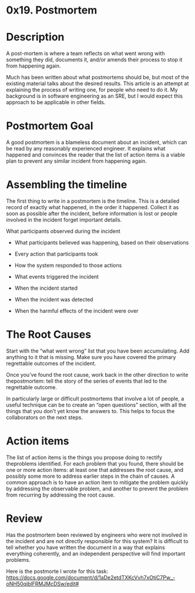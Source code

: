 0x19. Postmortem
=

Description
=

A post-mortem is where a team reflects on what went wrong with something they did, documents it, and/or amends their process to stop it from happening again.

Much has been written about what postmortems should be, but most of the existing material talks about the desired results. This article is an attempt at explaining the process of writing one, for people who need to do it. My background is in software engineering as an SRE, but I would expect this approach to be applicable in other fields.

Postmortem Goal
=

A good postmortem is a blameless document about an incident, which can be read by any reasonably experienced engineer. It explains what happened and convinces the reader that the list of action items is a viable plan to prevent any similar incident from happening again.

Assembling the timeline
=
The first thing to write in a postmortem is the timeline. This is a detailed record of exactly what happened, in the order it happened. Collect it as soon as possible after the incident, before information is lost or people involved in the incident forget important details.

What participants observed during the incident

* What participants believed was happening, based on their observations

* Every action that participants took

* How the system responded to those actions

* What events triggered the incident

* When the incident started

* When the incident was detected

* When the harmful effects of the incident were over

The Root Causes
=

Start with the “what went wrong” list that you have been accumulating. Add anything to it that is missing. Make sure you have covered the primary regrettable outcomes of the incident.

Once you’ve found the root cause, work back in the other direction to write thepostmortem: tell the story of the series of events that led to the regrettable outcome.

In particularly large or difficult postmortems that involve a lot of people, a useful technique can be to create an “open questions” section, with all the things that you don’t yet know the answers to. This helps to focus the collaborators on the next steps.


Action items
=

The list of action items is the things you propose doing to rectify theproblems identified. For each problem that you found, there should be one or more action items: at least one that addresses the root cause, and possibly some more to address earlier steps in the chain of causes. A common approach is to have an action item to mitigate the problem quickly by addressing the observable problem, and another to prevent the problem from recurring by addressing the root cause.

Review
=
Has the postmortem been reviewed by engineers who were not involved in the incident and are not directly responsible for this system? It is difficult to tell whether you have written the document in a way that explains everything coherently, and an independent perspective will find important problems.


Here is the postmorte I wrote for this task: https://docs.google.com/document/d/1aDe2etdTXKcVvh7xOtjC7Pw_-oNH50qiblFRMJMcDSw/edit#